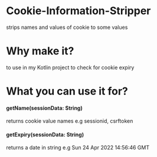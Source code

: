 # Cookie-Information-Stripper
strips names and values of cookie to some values
# Why make it?
to use in my Kotlin project to check for cookie expiry
# What you can use it for?
<h4>getName(sessionData: String)</h4>
returns cookie value names e.g sessionid, csrftoken
<h4>getExpiry(sessionData: String)</h4>
returns a date in string e.g Sun 24 Apr 2022 14:56:46 GMT
